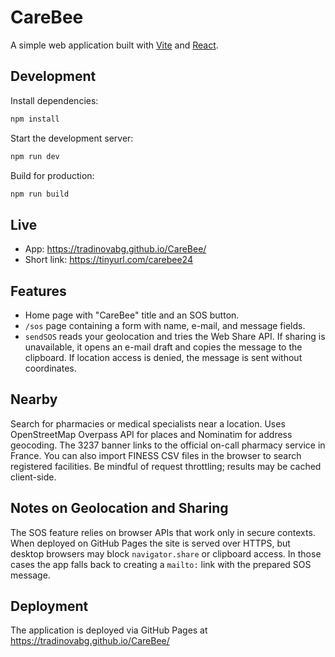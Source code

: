 # CareBee

A simple web application built with [Vite](https://vitejs.dev/) and [React](https://react.dev/).

## Development

Install dependencies:

```bash
npm install
```

Start the development server:

```bash
npm run dev
```

Build for production:

```bash
npm run build
```
## Live

- App: https://tradinovabg.github.io/CareBee/
- Short link: https://tinyurl.com/carebee24

## Features

- Home page with "CareBee" title and an SOS button.
- `/sos` page containing a form with name, e-mail, and message fields.
- `sendSOS` reads your geolocation and tries the Web Share API. If sharing is
  unavailable, it opens an e-mail draft and copies the message to the clipboard.
  If location access is denied, the message is sent without coordinates.


## Nearby

Search for pharmacies or medical specialists near a location. Uses OpenStreetMap Overpass API for places and Nominatim for address geocoding. The 3237 banner links to the official on-call pharmacy service in France. You can also import FINESS CSV files in the browser to search registered facilities. Be mindful of request throttling; results may be cached client-side.

## Notes on Geolocation and Sharing

The SOS feature relies on browser APIs that work only in secure contexts. When
deployed on GitHub Pages the site is served over HTTPS, but desktop browsers may
block `navigator.share` or clipboard access. In those cases the app falls back
to creating a `mailto:` link with the prepared SOS message.

## Deployment

The application is deployed via GitHub Pages at https://tradinovabg.github.io/CareBee/

